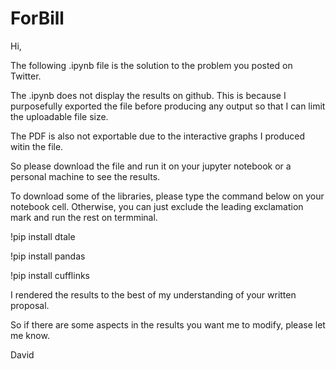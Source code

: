 # ForBill

Hi, 

The following .ipynb file is the solution to the problem you posted on Twitter. 

The .ipynb does not display the results on github. This is because I purposefully exported the file before producing any output so that I can limit the uploadable file size.

The PDF is also not exportable due to the interactive graphs I produced witin the file.

So please download the file and run it on your jupyter notebook or a personal machine to see the results.

To download some of the libraries, please type the command below on your notebook cell. Otherwise, you can just exclude the leading exclamation mark and run the rest on termminal.

!pip install dtale

!pip install pandas

!pip install cufflinks

I rendered the results to the best of my understanding of your written proposal. 

So if there are some aspects in the results you want me to modify, please let me know.

David
